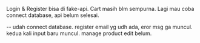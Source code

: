 Login & Register bisa di fake-api. Cart masih blm sempurna.
Lagi mau coba connect database, api belum selesai.

--
udah connect database.
register email yg udh ada, eror msg ga muncul. kedua kali input baru muncul.
manage product edit belum.
